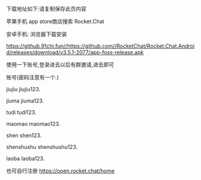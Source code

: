 
下载地址如下:请复制保存此页内容

苹果手机 app store商店搜索 Rocket.Chat

安卓手机:  浏览器下载安装

https://github.91chi.fun//https://github.com//RocketChat/Rocket.Chat.Android/releases/download/v3.5.1-2077/app-foss-release.apk

使用一下账号,登录进去以后有群邀请,进去即可

账号(密码注意有一个.)

jiujiu
jiujiu123.

jiuma
jiuma123.

tudi
tudi123.

maomao
maomao123.

shen
shen123.

shenshushu
shenshushu123.

laoba
laoba123.


也可自行注册
https://open.rocket.chat/home
